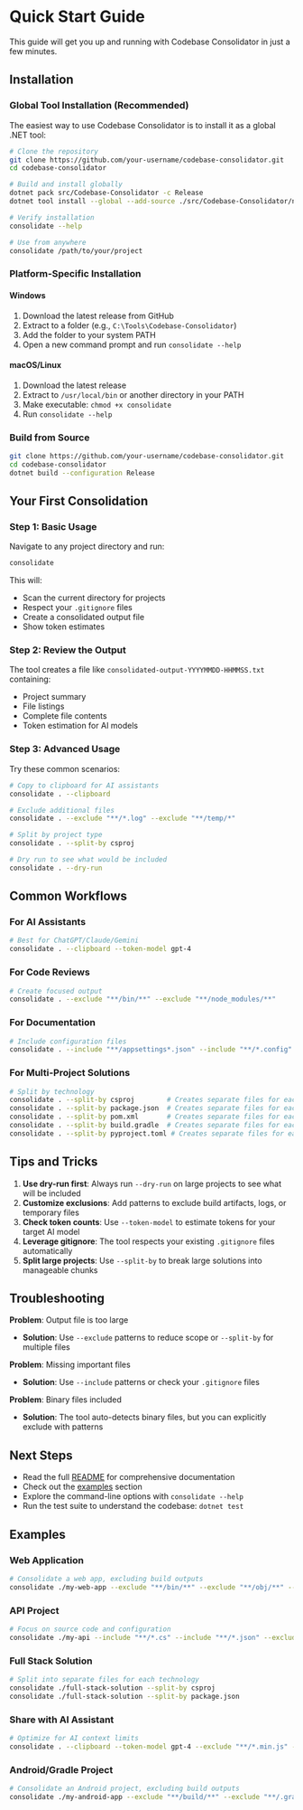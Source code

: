 # Quick Start Guide

This guide will get you up and running with Codebase Consolidator in just a few minutes.

## Installation

### Global Tool Installation (Recommended)
The easiest way to use Codebase Consolidator is to install it as a global .NET tool:

```bash
# Clone the repository
git clone https://github.com/your-username/codebase-consolidator.git
cd codebase-consolidator

# Build and install globally
dotnet pack src/Codebase-Consolidator -c Release
dotnet tool install --global --add-source ./src/Codebase-Consolidator/nupkg Codebase-Consolidator

# Verify installation
consolidate --help

# Use from anywhere
consolidate /path/to/your/project
```

### Platform-Specific Installation

#### Windows
1. Download the latest release from GitHub
2. Extract to a folder (e.g., `C:\Tools\Codebase-Consolidator`)
3. Add the folder to your system PATH
4. Open a new command prompt and run `consolidate --help`

#### macOS/Linux
1. Download the latest release
2. Extract to `/usr/local/bin` or another directory in your PATH
3. Make executable: `chmod +x consolidate`
4. Run `consolidate --help`

### Build from Source
```bash
git clone https://github.com/your-username/codebase-consolidator.git
cd codebase-consolidator
dotnet build --configuration Release
```

## Your First Consolidation

### Step 1: Basic Usage
Navigate to any project directory and run:
```bash
consolidate
```

This will:
- Scan the current directory for projects
- Respect your `.gitignore` files
- Create a consolidated output file
- Show token estimates

### Step 2: Review the Output
The tool creates a file like `consolidated-output-YYYYMMDD-HHMMSS.txt` containing:
- Project summary
- File listings
- Complete file contents
- Token estimation for AI models

### Step 3: Advanced Usage
Try these common scenarios:

```bash
# Copy to clipboard for AI assistants
consolidate . --clipboard

# Exclude additional files
consolidate . --exclude "**/*.log" --exclude "**/temp/*"

# Split by project type
consolidate . --split-by csproj

# Dry run to see what would be included
consolidate . --dry-run
```

## Common Workflows

### For AI Assistants
```bash
# Best for ChatGPT/Claude/Gemini
consolidate . --clipboard --token-model gpt-4
```

### For Code Reviews
```bash
# Create focused output
consolidate . --exclude "**/bin/**" --exclude "**/node_modules/**"
```

### For Documentation
```bash
# Include configuration files
consolidate . --include "**/appsettings*.json" --include "**/*.config"
```

### For Multi-Project Solutions
```bash
# Split by technology
consolidate . --split-by csproj        # Creates separate files for each C# project
consolidate . --split-by package.json  # Creates separate files for each Node.js project
consolidate . --split-by pom.xml       # Creates separate files for each Maven project
consolidate . --split-by build.gradle  # Creates separate files for each Android/Gradle project
consolidate . --split-by pyproject.toml # Creates separate files for each Python project
```

## Tips and Tricks

1. **Use dry-run first**: Always run `--dry-run` on large projects to see what will be included
2. **Customize exclusions**: Add patterns to exclude build artifacts, logs, or temporary files
3. **Check token counts**: Use `--token-model` to estimate tokens for your target AI model
4. **Leverage gitignore**: The tool respects your existing `.gitignore` files automatically
5. **Split large projects**: Use `--split-by` to break large solutions into manageable chunks

## Troubleshooting

**Problem**: Output file is too large
- **Solution**: Use `--exclude` patterns to reduce scope or `--split-by` for multiple files

**Problem**: Missing important files
- **Solution**: Use `--include` patterns or check your `.gitignore` files

**Problem**: Binary files included
- **Solution**: The tool auto-detects binary files, but you can explicitly exclude with patterns

## Next Steps

- Read the full [README](../README.md) for comprehensive documentation
- Check out the [examples](#examples) section
- Explore the command-line options with `consolidate --help`
- Run the test suite to understand the codebase: `dotnet test`

## Examples

### Web Application
```bash
# Consolidate a web app, excluding build outputs
consolidate ./my-web-app --exclude "**/bin/**" --exclude "**/obj/**" --exclude "**/node_modules/**"
```

### API Project
```bash
# Focus on source code and configuration
consolidate ./my-api --include "**/*.cs" --include "**/*.json" --exclude "**/bin/**"
```

### Full Stack Solution
```bash
# Split into separate files for each technology
consolidate ./full-stack-solution --split-by csproj
consolidate ./full-stack-solution --split-by package.json
```

### Share with AI Assistant
```bash
# Optimize for AI context limits
consolidate . --clipboard --token-model gpt-4 --exclude "**/*.min.js" --exclude "**/*.map"
```

### Android/Gradle Project
```bash
# Consolidate an Android project, excluding build outputs
consolidate ./my-android-app --exclude "**/build/**" --exclude "**/.gradle/**" --exclude "**/app/build/**"
```

